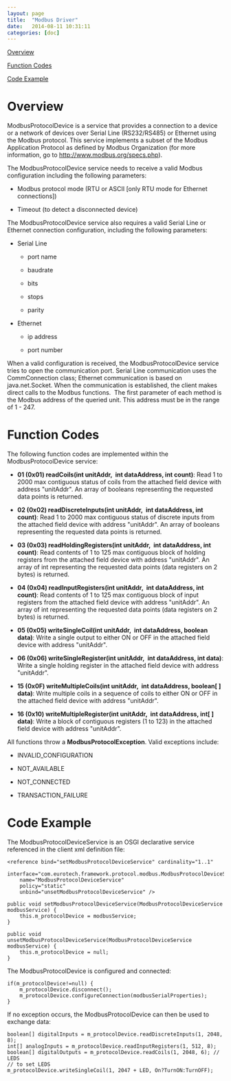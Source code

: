 ```yaml
---
layout: page
title:  "Modbus Driver"
date:   2014-08-11 10:31:11
categories: [doc]
---
```


[Overview](#overview)

[Function Codes](#function-codes)

[Code Example](#code-example)

Overview
========

ModbusProtocolDevice is a service that provides a connection to a device
or a network of devices over Serial Line (RS232/RS485) or Ethernet using
the Modbus protocol. This service implements a subset of the Modbus
Application Protocol as defined by Modbus Organization (for more
information, go to <http://www.modbus.org/specs.php>).

The ModbusProtocolDevice service needs to receive a valid Modbus
configuration including the following parameters:

-   Modbus protocol mode (RTU or ASCII [only RTU mode for Ethernet
    connections])

-   Timeout (to detect a disconnected device)

The ModbusProtocolDevice service also requires a valid Serial Line or
Ethernet connection configuration, including the following parameters:

-   Serial Line

    -   port name

    -   baudrate

    -   bits

    -   stops

    -   parity

-   Ethernet

    -   ip address

    -   port number

When a valid configuration is received, the ModbusProtocolDevice service
tries to open the communication port. Serial Line communication uses the
CommConnection class; Ethernet communication is based on
java.net.Socket. When the communication is established, the client makes
direct calls to the Modbus functions.  The first parameter of each
method is the Modbus address of the queried unit. This address must be
in the range of 1 - 247.

Function Codes
==============

The following function codes are implemented within the
ModbusProtocolDevice service:

-   **01 (0x01) readCoils(int unitAddr,  int dataAddress, int count)**:
    Read 1 to 2000 max contiguous status of coils from the attached
    field device with address "unitAddr". An array of booleans
    representing the requested data points is returned.

-   **02 (0x02) readDiscreteInputs(int unitAddr,  int dataAddress, int
    count)**: Read 1 to 2000 max contiguous status of discrete inputs
    from the attached field device with address "unitAddr". An array of
    booleans representing the requested data points is returned.

-   **03 (0x03) readHoldingRegisters(int unitAddr,  int dataAddress, int
    count)**: Read contents of 1 to 125 max contiguous block of holding
    registers from the attached field device with address "unitAddr". An
    array of int representing the requested data points (data registers
    on 2 bytes) is returned.

-   **04 (0x04) readInputRegisters(int unitAddr,  int dataAddress, int
    count)**: Read contents of 1 to 125 max contiguous block of input
    registers from the attached field device with address "unitAddr". An
    array of int representing the requested data points (data registers
    on 2 bytes) is returned.

-   **05 (0x05) writeSingleCoil(int unitAddr,  int dataAddress, boolean
    data)**: Write a single output to either ON or OFF in the attached
    field device with address "unitAddr".

-   **06 (0x06) writeSingleRegister(int unitAddr,  int dataAddress, int
    data)**: Write a single holding register in the attached field
    device with address "unitAddr".

-   **15 (0x0F) writeMultipleCoils(int unitAddr,  int dataAddress,
    boolean[ ] data)**: Write multiple coils in a sequence of coils to
    either ON or OFF in the attached field device with address
    "unitAddr".

-   **16 (0x10) writeMultipleRegister(int unitAddr,  int dataAddress,
    int[ ] data)**: Write a block of contiguous registers (1 to 123) in
    the attached field device with address "unitAddr".

All functions throw a **ModbusProtocolException**. Valid exceptions
include:

-   INVALID_CONFIGURATION

-   NOT_AVAILABLE

-   NOT_CONNECTED

-   TRANSACTION_FAILURE

Code Example
============

The ModbusProtocolDeviceService is an OSGI declarative service
referenced in the client xml definition file:

```
<reference bind="setModbusProtocolDeviceService" cardinality="1..1"
	interface="com.eurotech.framework.protocol.modbus.ModbusProtocolDeviceService"
	name="ModbusProtocolDeviceService"
	policy="static"
	unbind="unsetModbusProtocolDeviceService" />

public void setModbusProtocolDeviceService(ModbusProtocolDeviceService modbusService) {
	this.m_protocolDevice = modbusService;
}

public void unsetModbusProtocolDeviceService(ModbusProtocolDeviceService modbusService) {
	this.m_protocolDevice = null;
}
```

The ModbusProtocolDevice is configured and connected:

```
if(m_protocolDevice!=null) {
	m_protocolDevice.disconnect();
	m_protocolDevice.configureConnection(modbusSerialProperties);
}
```

If no exception occurs, the ModbusProtocolDevice can then be used to exchange data:

```
boolean[] digitalInputs = m_protocolDevice.readDiscreteInputs(1, 2048, 8);
int[] analogInputs = m_protocolDevice.readInputRegisters(1, 512, 8);
boolean[] digitalOutputs = m_protocolDevice.readCoils(1, 2048, 6); // LEDS
// to set LEDS
m_protocolDevice.writeSingleCoil(1, 2047 + LED, On?TurnON:TurnOFF);
```

